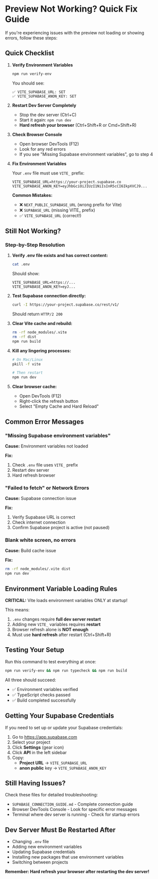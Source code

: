 # Preview Not Working? Quick Fix Guide

If you're experiencing issues with the preview not loading or showing errors, follow these steps:

## Quick Checklist

1. **Verify Environment Variables**
   ```bash
   npm run verify-env
   ```
   You should see:
   ```
   ✅ VITE_SUPABASE_URL: SET
   ✅ VITE_SUPABASE_ANON_KEY: SET
   ```

2. **Restart Dev Server Completely**
   - Stop the dev server (Ctrl+C)
   - Start it again: `npm run dev`
   - **Hard refresh your browser** (Ctrl+Shift+R or Cmd+Shift+R)

3. **Check Browser Console**
   - Open browser DevTools (F12)
   - Look for any red errors
   - If you see "Missing Supabase environment variables", go to step 4

4. **Fix Environment Variables**

   Your `.env` file must use `VITE_` prefix:

   ```env
   VITE_SUPABASE_URL=https://your-project.supabase.co
   VITE_SUPABASE_ANON_KEY=eyJhbGciOiJIUzI1NiIsInR5cCI6IkpXVCJ9...
   ```

   **Common Mistakes:**
   - ❌ `NEXT_PUBLIC_SUPABASE_URL` (wrong prefix for Vite)
   - ❌ `SUPABASE_URL` (missing VITE_ prefix)
   - ✅ `VITE_SUPABASE_URL` (correct!)

## Still Not Working?

### Step-by-Step Resolution

1. **Verify .env file exists and has correct content:**
   ```bash
   cat .env
   ```

   Should show:
   ```
   VITE_SUPABASE_URL=https://...
   VITE_SUPABASE_ANON_KEY=eyJ...
   ```

2. **Test Supabase connection directly:**
   ```bash
   curl -I https://your-project.supabase.co/rest/v1/
   ```

   Should return `HTTP/2 200`

3. **Clear Vite cache and rebuild:**
   ```bash
   rm -rf node_modules/.vite
   rm -rf dist
   npm run build
   ```

4. **Kill any lingering processes:**
   ```bash
   # On Mac/Linux
   pkill -f vite

   # Then restart
   npm run dev
   ```

5. **Clear browser cache:**
   - Open DevTools (F12)
   - Right-click the refresh button
   - Select "Empty Cache and Hard Reload"

## Common Error Messages

### "Missing Supabase environment variables"

**Cause:** Environment variables not loaded

**Fix:**
1. Check `.env` file uses `VITE_` prefix
2. Restart dev server
3. Hard refresh browser

### "Failed to fetch" or Network Errors

**Cause:** Supabase connection issue

**Fix:**
1. Verify Supabase URL is correct
2. Check internet connection
3. Confirm Supabase project is active (not paused)

### Blank white screen, no errors

**Cause:** Build cache issue

**Fix:**
```bash
rm -rf node_modules/.vite dist
npm run dev
```

## Environment Variable Loading Rules

**CRITICAL:** Vite loads environment variables ONLY at startup!

This means:
1. `.env` changes require **full dev server restart**
2. Adding new `VITE_` variables requires **restart**
3. Browser refresh alone is **NOT enough**
4. Must use **hard refresh** after restart (Ctrl+Shift+R)

## Testing Your Setup

Run this command to test everything at once:

```bash
npm run verify-env && npm run typecheck && npm run build
```

All three should succeed:
- ✅ Environment variables verified
- ✅ TypeScript checks passed
- ✅ Build completed successfully

## Getting Your Supabase Credentials

If you need to set up or update your Supabase credentials:

1. Go to https://app.supabase.com
2. Select your project
3. Click **Settings** (gear icon)
4. Click **API** in the left sidebar
5. Copy:
   - **Project URL** → `VITE_SUPABASE_URL`
   - **anon public** key → `VITE_SUPABASE_ANON_KEY`

## Still Having Issues?

Check these files for detailed troubleshooting:
- `SUPABASE_CONNECTION_GUIDE.md` - Complete connection guide
- Browser DevTools Console - Look for specific error messages
- Terminal where dev server is running - Check for startup errors

## Dev Server Must Be Restarted After

- Changing `.env` file
- Adding new environment variables
- Updating Supabase credentials
- Installing new packages that use environment variables
- Switching between projects

**Remember: Hard refresh your browser after restarting the dev server!**
